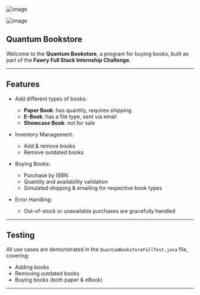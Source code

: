![image](https://github.com/user-attachments/assets/667f7680-0d05-4a18-9057-76973d01f152)

![image](https://github.com/user-attachments/assets/9992862e-afa7-4476-b323-a3a7d884b13b)

## Quantum Bookstore

Welcome to the **Quantum Bookstore**, a program for buying books, built as part of the **Fawry Full Stack Internship Challenge**.

---

## Features

- Add different types of books:
  - **Paper Book**: has quantity, requires shipping
  - **E-Book**: has a file type, sent via email
  - **Showcase Book**: not for sale

- Inventory Management:
  - Add & remove books
  - Remove outdated books

- Buying Books:
  - Purchase by ISBN
  - Quantity and availability validation
  - Simulated shipping & emailing for respective book types

- Error Handling:
  - Out-of-stock or unavailable purchases are gracefully handled

---
## Testing

All use cases are demonstrated in the `QuantumBookstoreFullTest.java` file, covering:
- Adding books
- Removing outdated books
- Buying books (both paper & eBook)

---


